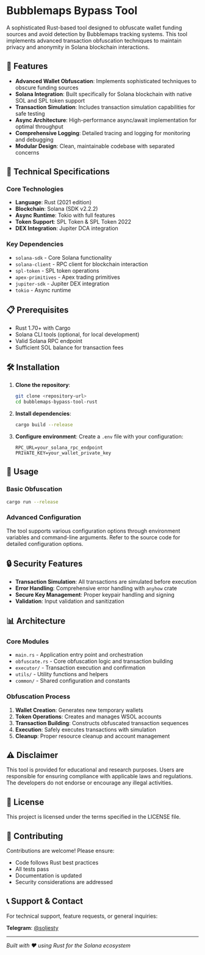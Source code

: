 # Bubblemaps Bypass Tool

A sophisticated Rust-based tool designed to obfuscate wallet funding sources and avoid detection by Bubblemaps tracking systems. This tool implements advanced transaction obfuscation techniques to maintain privacy and anonymity in Solana blockchain interactions.

## 🚀 Features

- **Advanced Wallet Obfuscation**: Implements sophisticated techniques to obscure funding sources
- **Solana Integration**: Built specifically for Solana blockchain with native SOL and SPL token support
- **Transaction Simulation**: Includes transaction simulation capabilities for safe testing
- **Async Architecture**: High-performance async/await implementation for optimal throughput
- **Comprehensive Logging**: Detailed tracing and logging for monitoring and debugging
- **Modular Design**: Clean, maintainable codebase with separated concerns

## 🔧 Technical Specifications

### Core Technologies
- **Language**: Rust (2021 edition)
- **Blockchain**: Solana (SDK v2.2.2)
- **Async Runtime**: Tokio with full features
- **Token Support**: SPL Token & SPL Token 2022
- **DEX Integration**: Jupiter DCA integration

### Key Dependencies
- `solana-sdk` - Core Solana functionality
- `solana-client` - RPC client for blockchain interaction
- `spl-token` - SPL token operations
- `apex-primitives` - Apex trading primitives
- `jupiter-sdk` - Jupiter DEX integration
- `tokio` - Async runtime

## 📋 Prerequisites

- Rust 1.70+ with Cargo
- Solana CLI tools (optional, for local development)
- Valid Solana RPC endpoint
- Sufficient SOL balance for transaction fees

## 🛠️ Installation

1. **Clone the repository**:
   ```bash
   git clone <repository-url>
   cd bubblemaps-bypass-tool-rust
   ```

2. **Install dependencies**:
   ```bash
   cargo build --release
   ```

3. **Configure environment**:
   Create a `.env` file with your configuration:
   ```env
   RPC_URL=your_solana_rpc_endpoint
   PRIVATE_KEY=your_wallet_private_key
   ```

## 🚀 Usage

### Basic Obfuscation
```bash
cargo run --release
```

### Advanced Configuration
The tool supports various configuration options through environment variables and command-line arguments. Refer to the source code for detailed configuration options.

## 🔒 Security Features

- **Transaction Simulation**: All transactions are simulated before execution
- **Error Handling**: Comprehensive error handling with `anyhow` crate
- **Secure Key Management**: Proper keypair handling and signing
- **Validation**: Input validation and sanitization

## 📊 Architecture

### Core Modules
- `main.rs` - Application entry point and orchestration
- `obfuscate.rs` - Core obfuscation logic and transaction building
- `executor/` - Transaction execution and confirmation
- `utils/` - Utility functions and helpers
- `common/` - Shared configuration and constants

### Obfuscation Process
1. **Wallet Creation**: Generates new temporary wallets
2. **Token Operations**: Creates and manages WSOL accounts
3. **Transaction Building**: Constructs obfuscated transaction sequences
4. **Execution**: Safely executes transactions with simulation
5. **Cleanup**: Proper resource cleanup and account management

## ⚠️ Disclaimer

This tool is provided for educational and research purposes. Users are responsible for ensuring compliance with applicable laws and regulations. The developers do not endorse or encourage any illegal activities.

## 📝 License

This project is licensed under the terms specified in the LICENSE file.

## 🤝 Contributing

Contributions are welcome! Please ensure:
- Code follows Rust best practices
- All tests pass
- Documentation is updated
- Security considerations are addressed

## 📞 Support & Contact

For technical support, feature requests, or general inquiries:

**Telegram**: [@soljesty](https://t.me/soljesty)

---

*Built with ❤️ using Rust for the Solana ecosystem*
